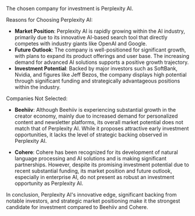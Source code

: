 The chosen company for investment is Perplexity AI.

Reasons for Choosing Perplexity AI:
- **Market Position**: Perplexity AI is rapidly growing within the AI industry, primarily due to its innovative AI-based search tool that directly competes with industry giants like OpenAI and Google.
- **Future Outlook**: The company is well-positioned for significant growth, with plans to expand its product offerings and user base. The increasing demand for advanced AI solutions supports a positive growth trajectory.
- **Investment Potential**: Backed by major investors such as SoftBank, Nvidia, and figures like Jeff Bezos, the company displays high potential through significant funding and strategically advantageous positions within the industry.

Companies Not Selected:
- **Beehiiv**: Although Beehiiv is experiencing substantial growth in the creator economy, mainly due to increased demand for personalized content and newsletter platforms, its overall market potential does not match that of Perplexity AI. While it proposes attractive early investment opportunities, it lacks the level of strategic backing observed in Perplexity AI.
  
- **Cohere**: Cohere has been recognized for its development of natural language processing and AI solutions and is making significant partnerships. However, despite its promising investment potential due to recent substantial funding, its market position and future outlook, especially in enterprise AI, do not present as robust an investment opportunity as Perplexity AI.

In conclusion, Perplexity AI's innovative edge, significant backing from notable investors, and strategic market positioning make it the strongest candidate for investment compared to Beehiiv and Cohere.
